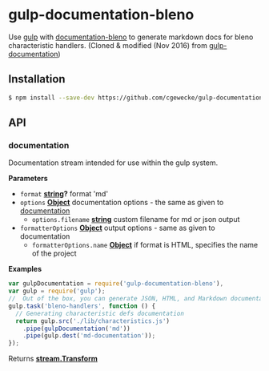 # gulp-documentation-bleno


Use [gulp](http://gulpjs.com/) with
[documentation-bleno](https://github.com/cgewecke/documentation-bleno)
to generate markdown docs for bleno characteristic handlers. (Cloned & modified (Nov 2016) from [gulp-documentation](https://github.com/documentationjs/gulp-documentation))

## Installation

```sh
$ npm install --save-dev https://github.com/cgewecke/gulp-documentation-bleno
```

## API

<!-- Generated by documentation.js. Update this documentation by updating the source code. -->

### documentation

Documentation stream intended for use within the gulp system. 

**Parameters**

-   `format` **[string](https://developer.mozilla.org/en-US/docs/Web/JavaScript/Reference/Global_Objects/String)?** format 'md'
-   `options` **[Object](https://developer.mozilla.org/en-US/docs/Web/JavaScript/Reference/Global_Objects/Object)** documentation options - the same as given to [documentation](https://github.com/documentationjs/documentation)
    -   `options.filename` **[string](https://developer.mozilla.org/en-US/docs/Web/JavaScript/Reference/Global_Objects/String)** custom filename for md or json output
-   `formatterOptions` **[Object](https://developer.mozilla.org/en-US/docs/Web/JavaScript/Reference/Global_Objects/Object)** output options - same as given to documentation
    -   `formatterOptions.name` **[Object](https://developer.mozilla.org/en-US/docs/Web/JavaScript/Reference/Global_Objects/Object)** if format is HTML, specifies the name of the project

**Examples**

```javascript
var gulpDocumentation = require('gulp-documentation-bleno'),
var gulp = require('gulp');
//  Out of the box, you can generate JSON, HTML, and Markdown documentation
gulp.task('bleno-handlers', function () {
  // Generating characteristic defs documentation
  return gulp.src('./lib/characteristics.js')
    .pipe(gulpDocumentation('md'))
    .pipe(gulp.dest('md-documentation'));
});

```

Returns **[stream.Transform](https://nodejs.org/api/stream.html#stream_class_stream_transform)** 

